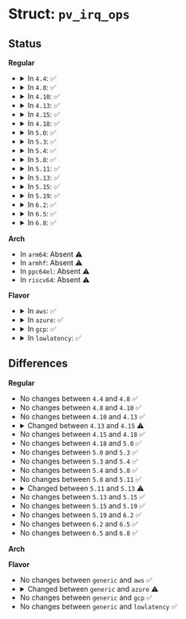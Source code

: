 # Struct: <code>pv_irq_ops</code>

## Status
<b>Regular</b>
<ul>
<li>
<details>
<summary>In <code>4.4</code>: ✅</summary>

```c
struct pv_irq_ops {
    struct paravirt_callee_save save_fl;
    struct paravirt_callee_save restore_fl;
    struct paravirt_callee_save irq_disable;
    struct paravirt_callee_save irq_enable;
    void (*safe_halt)();
    void (*halt)();
    void (*adjust_exception_frame)();
};
```
</details>
</li>
<li>
<details>
<summary>In <code>4.8</code>: ✅</summary>

```c
struct pv_irq_ops {
    struct paravirt_callee_save save_fl;
    struct paravirt_callee_save restore_fl;
    struct paravirt_callee_save irq_disable;
    struct paravirt_callee_save irq_enable;
    void (*safe_halt)();
    void (*halt)();
    void (*adjust_exception_frame)();
};
```
</details>
</li>
<li>
<details>
<summary>In <code>4.10</code>: ✅</summary>

```c
struct pv_irq_ops {
    struct paravirt_callee_save save_fl;
    struct paravirt_callee_save restore_fl;
    struct paravirt_callee_save irq_disable;
    struct paravirt_callee_save irq_enable;
    void (*safe_halt)();
    void (*halt)();
    void (*adjust_exception_frame)();
};
```
</details>
</li>
<li>
<details>
<summary>In <code>4.13</code>: ✅</summary>

```c
struct pv_irq_ops {
    struct paravirt_callee_save save_fl;
    struct paravirt_callee_save restore_fl;
    struct paravirt_callee_save irq_disable;
    struct paravirt_callee_save irq_enable;
    void (*safe_halt)();
    void (*halt)();
    void (*adjust_exception_frame)();
};
```
</details>
</li>
<li>
<details>
<summary>In <code>4.15</code>: ✅</summary>

```c
struct pv_irq_ops {
    struct paravirt_callee_save save_fl;
    struct paravirt_callee_save restore_fl;
    struct paravirt_callee_save irq_disable;
    struct paravirt_callee_save irq_enable;
    void (*safe_halt)();
    void (*halt)();
};
```
</details>
</li>
<li>
<details>
<summary>In <code>4.18</code>: ✅</summary>

```c
struct pv_irq_ops {
    struct paravirt_callee_save save_fl;
    struct paravirt_callee_save restore_fl;
    struct paravirt_callee_save irq_disable;
    struct paravirt_callee_save irq_enable;
    void (*safe_halt)();
    void (*halt)();
};
```
</details>
</li>
<li>
<details>
<summary>In <code>5.0</code>: ✅</summary>

```c
struct pv_irq_ops {
    struct paravirt_callee_save save_fl;
    struct paravirt_callee_save restore_fl;
    struct paravirt_callee_save irq_disable;
    struct paravirt_callee_save irq_enable;
    void (*safe_halt)();
    void (*halt)();
};
```
</details>
</li>
<li>
<details>
<summary>In <code>5.3</code>: ✅</summary>

```c
struct pv_irq_ops {
    struct paravirt_callee_save save_fl;
    struct paravirt_callee_save restore_fl;
    struct paravirt_callee_save irq_disable;
    struct paravirt_callee_save irq_enable;
    void (*safe_halt)();
    void (*halt)();
};
```
</details>
</li>
<li>
<details>
<summary>In <code>5.4</code>: ✅</summary>

```c
struct pv_irq_ops {
    struct paravirt_callee_save save_fl;
    struct paravirt_callee_save restore_fl;
    struct paravirt_callee_save irq_disable;
    struct paravirt_callee_save irq_enable;
    void (*safe_halt)();
    void (*halt)();
};
```
</details>
</li>
<li>
<details>
<summary>In <code>5.8</code>: ✅</summary>

```c
struct pv_irq_ops {
    struct paravirt_callee_save save_fl;
    struct paravirt_callee_save restore_fl;
    struct paravirt_callee_save irq_disable;
    struct paravirt_callee_save irq_enable;
    void (*safe_halt)();
    void (*halt)();
};
```
</details>
</li>
<li>
<details>
<summary>In <code>5.11</code>: ✅</summary>

```c
struct pv_irq_ops {
    struct paravirt_callee_save save_fl;
    struct paravirt_callee_save restore_fl;
    struct paravirt_callee_save irq_disable;
    struct paravirt_callee_save irq_enable;
    void (*safe_halt)();
    void (*halt)();
};
```
</details>
</li>
<li>
<details>
<summary>In <code>5.13</code>: ✅</summary>

```c
struct pv_irq_ops {
    struct paravirt_callee_save save_fl;
    struct paravirt_callee_save irq_disable;
    struct paravirt_callee_save irq_enable;
    void (*safe_halt)();
    void (*halt)();
};
```
</details>
</li>
<li>
<details>
<summary>In <code>5.15</code>: ✅</summary>

```c
struct pv_irq_ops {
    struct paravirt_callee_save save_fl;
    struct paravirt_callee_save irq_disable;
    struct paravirt_callee_save irq_enable;
    void (*safe_halt)();
    void (*halt)();
};
```
</details>
</li>
<li>
<details>
<summary>In <code>5.19</code>: ✅</summary>

```c
struct pv_irq_ops {
    struct paravirt_callee_save save_fl;
    struct paravirt_callee_save irq_disable;
    struct paravirt_callee_save irq_enable;
    void (*safe_halt)();
    void (*halt)();
};
```
</details>
</li>
<li>
<details>
<summary>In <code>6.2</code>: ✅</summary>

```c
struct pv_irq_ops {
    struct paravirt_callee_save save_fl;
    struct paravirt_callee_save irq_disable;
    struct paravirt_callee_save irq_enable;
    void (*safe_halt)();
    void (*halt)();
};
```
</details>
</li>
<li>
<details>
<summary>In <code>6.5</code>: ✅</summary>

```c
struct pv_irq_ops {
    struct paravirt_callee_save save_fl;
    struct paravirt_callee_save irq_disable;
    struct paravirt_callee_save irq_enable;
    void (*safe_halt)();
    void (*halt)();
};
```
</details>
</li>
<li>
<details>
<summary>In <code>6.8</code>: ✅</summary>

```c
struct pv_irq_ops {
    struct paravirt_callee_save save_fl;
    struct paravirt_callee_save irq_disable;
    struct paravirt_callee_save irq_enable;
    void (*safe_halt)();
    void (*halt)();
};
```
</details>
</li>
</ul>
<b>Arch</b>
<ul>
<li>
In <code>arm64</code>: Absent ⚠️
</li>
<li>
In <code>armhf</code>: Absent ⚠️
</li>
<li>
In <code>ppc64el</code>: Absent ⚠️
</li>
<li>
In <code>riscv64</code>: Absent ⚠️
</li>
</ul>
<b>Flavor</b>
<ul>
<li>
<details>
<summary>In <code>aws</code>: ✅</summary>

```c
struct pv_irq_ops {
    struct paravirt_callee_save save_fl;
    struct paravirt_callee_save restore_fl;
    struct paravirt_callee_save irq_disable;
    struct paravirt_callee_save irq_enable;
    void (*safe_halt)();
    void (*halt)();
};
```
</details>
</li>
<li>
<details>
<summary>In <code>azure</code>: ✅</summary>

```c
struct pv_irq_ops {
};
```
</details>
</li>
<li>
<details>
<summary>In <code>gcp</code>: ✅</summary>

```c
struct pv_irq_ops {
    struct paravirt_callee_save save_fl;
    struct paravirt_callee_save restore_fl;
    struct paravirt_callee_save irq_disable;
    struct paravirt_callee_save irq_enable;
    void (*safe_halt)();
    void (*halt)();
};
```
</details>
</li>
<li>
<details>
<summary>In <code>lowlatency</code>: ✅</summary>

```c
struct pv_irq_ops {
    struct paravirt_callee_save save_fl;
    struct paravirt_callee_save restore_fl;
    struct paravirt_callee_save irq_disable;
    struct paravirt_callee_save irq_enable;
    void (*safe_halt)();
    void (*halt)();
};
```
</details>
</li>
</ul>

## Differences
<b>Regular</b>
<ul>
<li>
No changes between <code>4.4</code> and <code>4.8</code> ✅
</li>
<li>
No changes between <code>4.8</code> and <code>4.10</code> ✅
</li>
<li>
No changes between <code>4.10</code> and <code>4.13</code> ✅
</li>
<li>
<details>
<summary>Changed between <code>4.13</code> and <code>4.15</code> ⚠️</summary>
<ul>
<li>
<b>Field removed. </b>
<code>void (*adjust_exception_frame)()</code>
</li>
</ul>
</details>
</li>
<li>
No changes between <code>4.15</code> and <code>4.18</code> ✅
</li>
<li>
No changes between <code>4.18</code> and <code>5.0</code> ✅
</li>
<li>
No changes between <code>5.0</code> and <code>5.3</code> ✅
</li>
<li>
No changes between <code>5.3</code> and <code>5.4</code> ✅
</li>
<li>
No changes between <code>5.4</code> and <code>5.8</code> ✅
</li>
<li>
No changes between <code>5.8</code> and <code>5.11</code> ✅
</li>
<li>
<details>
<summary>Changed between <code>5.11</code> and <code>5.13</code> ⚠️</summary>
<ul>
<li>
<b>Field removed. </b>
<code>struct paravirt_callee_save restore_fl</code>
</li>
</ul>
</details>
</li>
<li>
No changes between <code>5.13</code> and <code>5.15</code> ✅
</li>
<li>
No changes between <code>5.15</code> and <code>5.19</code> ✅
</li>
<li>
No changes between <code>5.19</code> and <code>6.2</code> ✅
</li>
<li>
No changes between <code>6.2</code> and <code>6.5</code> ✅
</li>
<li>
No changes between <code>6.5</code> and <code>6.8</code> ✅
</li>
</ul>
<b>Arch</b>
<ul>
</ul>
<b>Flavor</b>
<ul>
<li>
No changes between <code>generic</code> and <code>aws</code> ✅
</li>
<li>
<details>
<summary>Changed between <code>generic</code> and <code>azure</code> ⚠️</summary>
<ul>
<li>
<b>Field removed. </b>
<code>struct paravirt_callee_save save_fl</code>
</li>
<li>
<b>Field removed. </b>
<code>struct paravirt_callee_save restore_fl</code>
</li>
<li>
<b>Field removed. </b>
<code>struct paravirt_callee_save irq_disable</code>
</li>
<li>
<b>Field removed. </b>
<code>struct paravirt_callee_save irq_enable</code>
</li>
<li>
<b>Field removed. </b>
<code>void (*safe_halt)()</code>
</li>
<li>
<b>Field removed. </b>
<code>void (*halt)()</code>
</li>
</ul>
</details>
</li>
<li>
No changes between <code>generic</code> and <code>gcp</code> ✅
</li>
<li>
No changes between <code>generic</code> and <code>lowlatency</code> ✅
</li>
</ul>
